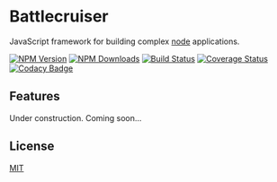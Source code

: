 # Battlecruiser

  JavaScript framework for building complex [node](http://nodejs.org) applications.
  
  [![NPM Version](https://img.shields.io/npm/v/battlecruiser.svg)](https://www.npmjs.com/package/battlecruiser)
  [![NPM Downloads](https://img.shields.io/npm/dm/battlecruiser.svg)](https://www.npmjs.com/package/battlecruiser)
  [![Build Status](https://travis-ci.org/13rentgen/battlecruiser.svg?branch=dev)](https://travis-ci.org/13rentgen/battlecruiser)
  [![Coverage Status](https://coveralls.io/repos/github/13rentgen/battlecruiser/badge.svg?branch=dev)](https://coveralls.io/github/13rentgen/battlecruiser?branch=dev)
  [![Codacy Badge](https://api.codacy.com/project/badge/Grade/5364b8b4b77b43d99c17e976006b3d29)](https://www.codacy.com/app/13rentgen/battlecruiser?utm_source=github.com&amp;utm_medium=referral&amp;utm_content=13rentgen/battlecruiser&amp;utm_campaign=Badge_Grade)

## Features
Under construction. Coming soon...

## License

  [MIT](LICENSE)

